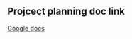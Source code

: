 ## Projcect planning doc link
[Google docs](https://docs.google.com/document/d/1FnZ4nE5w9uWunhUqb9_OOps9rCz7yL_snaFsw9aoLzE/edit?usp=sharing)


